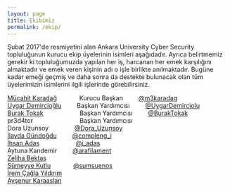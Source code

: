 ```yaml
---
layout: page
title: Ekibimiz
permalink: /ekip/
---
```


Şubat 2017'de resmiyetini alan Ankara University Cyber Security topluluğunun kurucu ekip üyelerinin isimleri aşağıdadır. Ayrıca belirtmemiz gerekir ki topluluğumuzda yapılan her iş, harcanan her emek karşılığını almaktadır ve emek veren kişinin adı o işle birlikte anılmaktadır. Bugüne kadar emeği geçmiş ve daha sonra da destekte bulunacak olan tüm üyelerimizin isimlerini ilgili işlerinde görebilirsiniz.  
    
[Mücahit Karadağ](https://www.linkedin.com/in/mucahitkaradag/) &nbsp; &nbsp; &nbsp; &nbsp; &nbsp; &nbsp; Kurucu Başkan &nbsp; &nbsp; &nbsp; &nbsp; [@m3karadag](https://twitter.com/m3karadag?s=09)                          
[Uygar Demircioğlu](https://www.linkedin.com/in/uygardemircioglu/) &nbsp; &nbsp; &nbsp; &nbsp; Başkan Yardımcısı &nbsp; &nbsp; &nbsp; &nbsp; [@UygarDemirciolu](https://twitter.com/UygarDemirciolu?s=09)               
[Burak Tokak](https://www.linkedin.com/in/burak-tokak-a9724496/) &nbsp; &nbsp; &nbsp; &nbsp; &nbsp; &nbsp; &nbsp; &nbsp; &nbsp; &nbsp; Başkan Yardımcısı &nbsp; &nbsp; &nbsp; &nbsp; [@BurakTokak](https://twitter.com/BurakTokak?s=09)                        
pr3d4tor &nbsp; &nbsp; &nbsp; &nbsp; &nbsp; &nbsp; &nbsp; &nbsp; &nbsp; &nbsp; &nbsp; &nbsp; &nbsp; Başkan Yardımcısı       
Dora Uzunsoy &nbsp; &nbsp; &nbsp; &nbsp; &nbsp; &nbsp; &nbsp; [@Dora_Uzunsoy](https://twitter.com/Dora_Uzunsoy?s=09)                  
[İlayda Gündoğdu](https://www.linkedin.com/in/ilaydagundogdu/) &nbsp; &nbsp; &nbsp; &nbsp; [@compleng_i](https://twitter.com/compleng_i?s=09)                    
[İhsan Adaş](https://www.linkedin.com/in/ihsanadas/) &nbsp; &nbsp; &nbsp; &nbsp; &nbsp; &nbsp; &nbsp; &nbsp; &nbsp; &nbsp; [@i_adas](https://twitter.com/i_adas?s=09)                               
Aytuna Kandemir &nbsp; &nbsp; &nbsp; &nbsp; [@arafilament](https://twitter.com/arafilament?s=09)                     
[Zeliha Bektaş](https://www.linkedin.com/in/zeliha-bekta%C5%9F-99bbb8ba/)                                
[Sümeyye Kutlu](https://www.linkedin.com/in/s%C3%BCmeyye-kutlu-6b6265122/) &nbsp; &nbsp; &nbsp; &nbsp; &nbsp; &nbsp; [@sumsuenos](https://twitter.com/sumsuenos?s=09)                         
[İrem Çağla Yıldırım](https://www.linkedin.com/in/irem-%C3%A7a%C4%9Fla-y%C4%B1ld%C4%B1r%C4%B1m-590085b6/)                           
[Ayşenur Karaaslan](https://www.linkedin.com/in/aysenurkaraaslan/)                             
